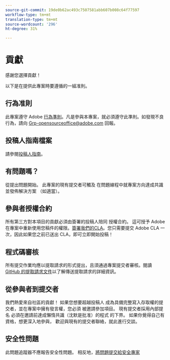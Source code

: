 ```yaml
---
source-git-commit: 19de0b62ac493c7507581abb607b008c64f77597
workflow-type: tm+mt
translation-type: tm+mt
source-wordcount: '296'
ht-degree: 31%

---
```

# 貢獻

感謝您選擇貢獻！

以下是在提供此專案時要遵循的一組准則。

## 行為准則

此專案遵守 Adobe [行為準則](code-of-conduct.md)。凡是參與本專案，就必須遵守此準則。如發現不良行為，請向 [Grp-opensourceoffice@adobe.com](mailto:Grp-opensourceoffice@adobe.com) 回報。

## 投稿人指南檔案

請參閱[投稿人指南](https://docs.adobe.com/content/help/en/contributor/contributor-guide/introduction.html)。

## 有問題嗎？

從提出問題開始。 此專案的現有提交者可觸及
在問題線程中就專案方向達成共識並發佈解決方案
（如適當）。

## 參與者授權合約

所有第三方對本項目的貢獻必須由簽署的投稿人陪同
授權合約。 這可授予 Adobe 在專案中重新使用您稿件的權限。[簽署我們的CLA](http://opensource.adobe.com/cla.html)。您只需要提交 Adobe CLA 一次，因此如果您之前已送出 CLA，即可立即開始投稿！

## 程式碼審核

所有提交作業均應以提取請求的形式提出，且須通過專案提交者審核。閱讀 [GitHub 的提取請求文件](https://help.github.com/articles/about-pull-requests/)以了解傳送提取請求的詳細資訊。

<!--
Lastly, please follow the [pull request template](PULL_REQUEST_TEMPLATE.md) when
submitting a pull request!
-->

## 從參與者到提交者

我們熱愛來自社區的貢獻！ 如果您想要超越投稿人
成為具備完整寫入存取權的提交者，並在專案中擁有發言權，您必須
被邀請參加項目。 現有提交者採用內部提名
必須在邀請前達成懶惰共識（沈默是批准）的程式
的下界。 如果你覺得自己有資格，想更深入地參與，
歡迎與現有的提交者聯絡，就此進行交談。

## 安全性問題

此問題追蹤器不應報告安全性問題。 相反地，[將問題提交給安全專家](https://helpx.adobe.com/security/alertus.html)
